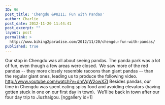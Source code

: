 ```yaml
---
ID: 96
post_title: 'Chengdu &#8211; Fun with Pandas'
author: Charlie
post_date: 2012-11-20 11:44:41
post_excerpt: ""
layout: post
permalink: >
  http://www.biking2paradise.com/2012/11/20/chengdu-fun-with-pandas/
published: true
---
```

Our stop in Chengdu was all about seeing pandas. The panda park was a lot of fun, even though a few areas were closed.  We saw more of the red pandas -- they more closely resemble racoons than giant pandas -- than the regular giant ones, leading us to produce the following video. http://www.youtube.com/watch?v=dmVqW2owXZI Besides pandas, our time in Chengdu was spent eating spicy food and avoiding elevators (having gotten stuck in one on our first day in town).  We'll be back in town after our four day trip to Jiuzhaigou. [nggallery id=1]  